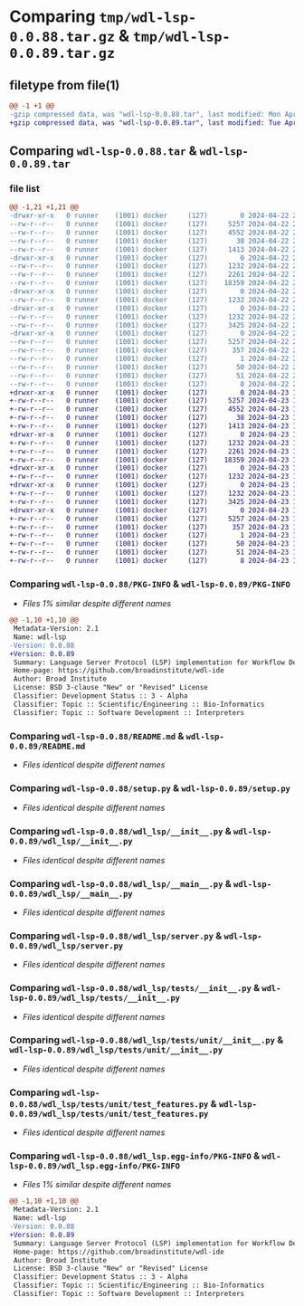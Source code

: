 # Comparing `tmp/wdl-lsp-0.0.88.tar.gz` & `tmp/wdl-lsp-0.0.89.tar.gz`

## filetype from file(1)

```diff
@@ -1 +1 @@
-gzip compressed data, was "wdl-lsp-0.0.88.tar", last modified: Mon Apr 22 22:45:00 2024, max compression
+gzip compressed data, was "wdl-lsp-0.0.89.tar", last modified: Tue Apr 23 15:56:58 2024, max compression
```

## Comparing `wdl-lsp-0.0.88.tar` & `wdl-lsp-0.0.89.tar`

### file list

```diff
@@ -1,21 +1,21 @@
-drwxr-xr-x   0 runner    (1001) docker     (127)        0 2024-04-22 22:45:00.388397 wdl-lsp-0.0.88/
--rw-r--r--   0 runner    (1001) docker     (127)     5257 2024-04-22 22:45:00.388397 wdl-lsp-0.0.88/PKG-INFO
--rw-r--r--   0 runner    (1001) docker     (127)     4552 2024-04-22 22:44:54.000000 wdl-lsp-0.0.88/README.md
--rw-r--r--   0 runner    (1001) docker     (127)       38 2024-04-22 22:45:00.388397 wdl-lsp-0.0.88/setup.cfg
--rw-r--r--   0 runner    (1001) docker     (127)     1413 2024-04-22 22:44:54.000000 wdl-lsp-0.0.88/setup.py
-drwxr-xr-x   0 runner    (1001) docker     (127)        0 2024-04-22 22:45:00.384397 wdl-lsp-0.0.88/wdl_lsp/
--rw-r--r--   0 runner    (1001) docker     (127)     1232 2024-04-22 22:44:54.000000 wdl-lsp-0.0.88/wdl_lsp/__init__.py
--rw-r--r--   0 runner    (1001) docker     (127)     2261 2024-04-22 22:44:54.000000 wdl-lsp-0.0.88/wdl_lsp/__main__.py
--rw-r--r--   0 runner    (1001) docker     (127)    18359 2024-04-22 22:44:54.000000 wdl-lsp-0.0.88/wdl_lsp/server.py
-drwxr-xr-x   0 runner    (1001) docker     (127)        0 2024-04-22 22:45:00.388397 wdl-lsp-0.0.88/wdl_lsp/tests/
--rw-r--r--   0 runner    (1001) docker     (127)     1232 2024-04-22 22:44:54.000000 wdl-lsp-0.0.88/wdl_lsp/tests/__init__.py
-drwxr-xr-x   0 runner    (1001) docker     (127)        0 2024-04-22 22:45:00.388397 wdl-lsp-0.0.88/wdl_lsp/tests/unit/
--rw-r--r--   0 runner    (1001) docker     (127)     1232 2024-04-22 22:44:54.000000 wdl-lsp-0.0.88/wdl_lsp/tests/unit/__init__.py
--rw-r--r--   0 runner    (1001) docker     (127)     3425 2024-04-22 22:44:54.000000 wdl-lsp-0.0.88/wdl_lsp/tests/unit/test_features.py
-drwxr-xr-x   0 runner    (1001) docker     (127)        0 2024-04-22 22:45:00.388397 wdl-lsp-0.0.88/wdl_lsp.egg-info/
--rw-r--r--   0 runner    (1001) docker     (127)     5257 2024-04-22 22:45:00.000000 wdl-lsp-0.0.88/wdl_lsp.egg-info/PKG-INFO
--rw-r--r--   0 runner    (1001) docker     (127)      357 2024-04-22 22:45:00.000000 wdl-lsp-0.0.88/wdl_lsp.egg-info/SOURCES.txt
--rw-r--r--   0 runner    (1001) docker     (127)        1 2024-04-22 22:45:00.000000 wdl-lsp-0.0.88/wdl_lsp.egg-info/dependency_links.txt
--rw-r--r--   0 runner    (1001) docker     (127)       50 2024-04-22 22:45:00.000000 wdl-lsp-0.0.88/wdl_lsp.egg-info/entry_points.txt
--rw-r--r--   0 runner    (1001) docker     (127)       51 2024-04-22 22:45:00.000000 wdl-lsp-0.0.88/wdl_lsp.egg-info/requires.txt
--rw-r--r--   0 runner    (1001) docker     (127)        8 2024-04-22 22:45:00.000000 wdl-lsp-0.0.88/wdl_lsp.egg-info/top_level.txt
+drwxr-xr-x   0 runner    (1001) docker     (127)        0 2024-04-23 15:56:58.203127 wdl-lsp-0.0.89/
+-rw-r--r--   0 runner    (1001) docker     (127)     5257 2024-04-23 15:56:58.203127 wdl-lsp-0.0.89/PKG-INFO
+-rw-r--r--   0 runner    (1001) docker     (127)     4552 2024-04-23 15:56:53.000000 wdl-lsp-0.0.89/README.md
+-rw-r--r--   0 runner    (1001) docker     (127)       38 2024-04-23 15:56:58.203127 wdl-lsp-0.0.89/setup.cfg
+-rw-r--r--   0 runner    (1001) docker     (127)     1413 2024-04-23 15:56:53.000000 wdl-lsp-0.0.89/setup.py
+drwxr-xr-x   0 runner    (1001) docker     (127)        0 2024-04-23 15:56:58.203127 wdl-lsp-0.0.89/wdl_lsp/
+-rw-r--r--   0 runner    (1001) docker     (127)     1232 2024-04-23 15:56:53.000000 wdl-lsp-0.0.89/wdl_lsp/__init__.py
+-rw-r--r--   0 runner    (1001) docker     (127)     2261 2024-04-23 15:56:53.000000 wdl-lsp-0.0.89/wdl_lsp/__main__.py
+-rw-r--r--   0 runner    (1001) docker     (127)    18359 2024-04-23 15:56:53.000000 wdl-lsp-0.0.89/wdl_lsp/server.py
+drwxr-xr-x   0 runner    (1001) docker     (127)        0 2024-04-23 15:56:58.203127 wdl-lsp-0.0.89/wdl_lsp/tests/
+-rw-r--r--   0 runner    (1001) docker     (127)     1232 2024-04-23 15:56:53.000000 wdl-lsp-0.0.89/wdl_lsp/tests/__init__.py
+drwxr-xr-x   0 runner    (1001) docker     (127)        0 2024-04-23 15:56:58.203127 wdl-lsp-0.0.89/wdl_lsp/tests/unit/
+-rw-r--r--   0 runner    (1001) docker     (127)     1232 2024-04-23 15:56:53.000000 wdl-lsp-0.0.89/wdl_lsp/tests/unit/__init__.py
+-rw-r--r--   0 runner    (1001) docker     (127)     3425 2024-04-23 15:56:53.000000 wdl-lsp-0.0.89/wdl_lsp/tests/unit/test_features.py
+drwxr-xr-x   0 runner    (1001) docker     (127)        0 2024-04-23 15:56:58.203127 wdl-lsp-0.0.89/wdl_lsp.egg-info/
+-rw-r--r--   0 runner    (1001) docker     (127)     5257 2024-04-23 15:56:58.000000 wdl-lsp-0.0.89/wdl_lsp.egg-info/PKG-INFO
+-rw-r--r--   0 runner    (1001) docker     (127)      357 2024-04-23 15:56:58.000000 wdl-lsp-0.0.89/wdl_lsp.egg-info/SOURCES.txt
+-rw-r--r--   0 runner    (1001) docker     (127)        1 2024-04-23 15:56:58.000000 wdl-lsp-0.0.89/wdl_lsp.egg-info/dependency_links.txt
+-rw-r--r--   0 runner    (1001) docker     (127)       50 2024-04-23 15:56:58.000000 wdl-lsp-0.0.89/wdl_lsp.egg-info/entry_points.txt
+-rw-r--r--   0 runner    (1001) docker     (127)       51 2024-04-23 15:56:58.000000 wdl-lsp-0.0.89/wdl_lsp.egg-info/requires.txt
+-rw-r--r--   0 runner    (1001) docker     (127)        8 2024-04-23 15:56:58.000000 wdl-lsp-0.0.89/wdl_lsp.egg-info/top_level.txt
```

### Comparing `wdl-lsp-0.0.88/PKG-INFO` & `wdl-lsp-0.0.89/PKG-INFO`

 * *Files 1% similar despite different names*

```diff
@@ -1,10 +1,10 @@
 Metadata-Version: 2.1
 Name: wdl-lsp
-Version: 0.0.88
+Version: 0.0.89
 Summary: Language Server Protocol (LSP) implementation for Workflow Definition Language (WDL)
 Home-page: https://github.com/broadinstitute/wdl-ide
 Author: Broad Institute
 License: BSD 3-clause "New" or "Revised" License
 Classifier: Development Status :: 3 - Alpha
 Classifier: Topic :: Scientific/Engineering :: Bio-Informatics
 Classifier: Topic :: Software Development :: Interpreters
```

### Comparing `wdl-lsp-0.0.88/README.md` & `wdl-lsp-0.0.89/README.md`

 * *Files identical despite different names*

### Comparing `wdl-lsp-0.0.88/setup.py` & `wdl-lsp-0.0.89/setup.py`

 * *Files identical despite different names*

### Comparing `wdl-lsp-0.0.88/wdl_lsp/__init__.py` & `wdl-lsp-0.0.89/wdl_lsp/__init__.py`

 * *Files identical despite different names*

### Comparing `wdl-lsp-0.0.88/wdl_lsp/__main__.py` & `wdl-lsp-0.0.89/wdl_lsp/__main__.py`

 * *Files identical despite different names*

### Comparing `wdl-lsp-0.0.88/wdl_lsp/server.py` & `wdl-lsp-0.0.89/wdl_lsp/server.py`

 * *Files identical despite different names*

### Comparing `wdl-lsp-0.0.88/wdl_lsp/tests/__init__.py` & `wdl-lsp-0.0.89/wdl_lsp/tests/__init__.py`

 * *Files identical despite different names*

### Comparing `wdl-lsp-0.0.88/wdl_lsp/tests/unit/__init__.py` & `wdl-lsp-0.0.89/wdl_lsp/tests/unit/__init__.py`

 * *Files identical despite different names*

### Comparing `wdl-lsp-0.0.88/wdl_lsp/tests/unit/test_features.py` & `wdl-lsp-0.0.89/wdl_lsp/tests/unit/test_features.py`

 * *Files identical despite different names*

### Comparing `wdl-lsp-0.0.88/wdl_lsp.egg-info/PKG-INFO` & `wdl-lsp-0.0.89/wdl_lsp.egg-info/PKG-INFO`

 * *Files 1% similar despite different names*

```diff
@@ -1,10 +1,10 @@
 Metadata-Version: 2.1
 Name: wdl-lsp
-Version: 0.0.88
+Version: 0.0.89
 Summary: Language Server Protocol (LSP) implementation for Workflow Definition Language (WDL)
 Home-page: https://github.com/broadinstitute/wdl-ide
 Author: Broad Institute
 License: BSD 3-clause "New" or "Revised" License
 Classifier: Development Status :: 3 - Alpha
 Classifier: Topic :: Scientific/Engineering :: Bio-Informatics
 Classifier: Topic :: Software Development :: Interpreters
```

